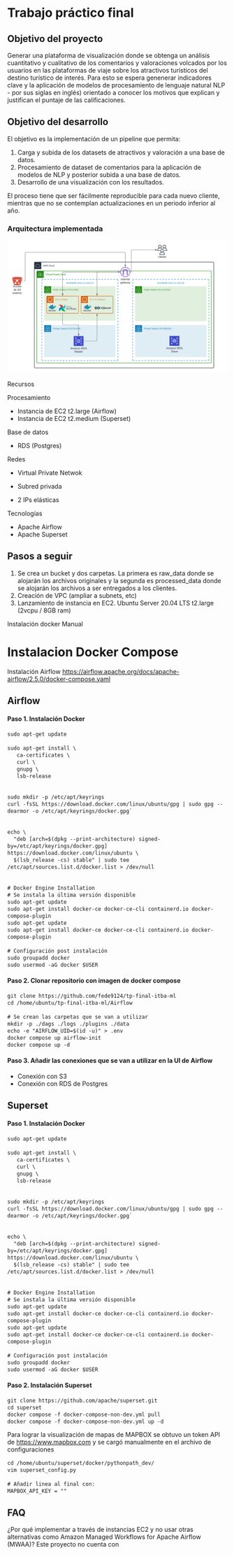 # Trabajo práctico final 


## Objetivo del proyecto
Generar una plataforma de visualización donde se obtenga un análisis cuantitativo y cualitativo de los comentarios y valoraciones volcados por los usuarios en las plataformas de viaje sobre los atractivos turísticos del destino turístico de interés. Para esto se espera genenerar indicadores clave y la aplicación de modelos de procesamiento de lenguaje natural NLP - por sus siglas en inglés) orientado a conocer los motivos que explican y justifican el puntaje de las calificaciones.


## Objetivo del desarrollo
El objetivo es la implementación de un pipeline que permita: 

1) Carga y subida de los datasets de atractivos y valoración a una base de datos.
2) Procesamiento de dataset de comentarios para la aplicación de modelos de NLP y posterior subida a una base de datos.
3) Desarrollo de una visualización con los resultados.

El proceso tiene que ser fácilmente reproducible para cada nuevo cliente, mientras que no se contemplan actualizaciones en un periodo inferior al año.  

### Arquitectura implementada

![Arquitectura](https://github.com/fede9124/tp-final-itba-ml/blob/main/Arquitectura/Arquitectura.png?raw=true "Arquitectura")


Recursos 

Procesamiento
- Instancia de EC2 t2.large (Airflow)
- Instancia de EC2 t2.medium (Superset)

Base de datos
- RDS (Postgres)  


Redes
- Virtual Private Netwok

- Subred privada 

- 2 IPs elásticas

Tecnologías

- Apache Airflow
- Apache Superset

## Pasos a seguir

1. Se crea un bucket y dos carpetas. La primera es raw_data donde se alojarán los archivos originales y la segunda es processed_data donde se alojarán los archivos a ser entregados a los clientes.  
2. Creación de VPC  (ampliar a subnets, etc)
3. Lanzamiento de instancia en EC2.  Ubuntu Server 20.04 LTS  t2.large (2vcpu / 8GB ram)



Instalación docker
Manual 



# Instalacion Docker Compose



Instalación Airflow
https://airflow.apache.org/docs/apache-airflow/2.5.0/docker-compose.yaml




## Airflow

#### Paso 1. Instalación Docker

```
sudo apt-get update

sudo apt-get install \
   ca-certificates \
   curl \
   gnupg \
   lsb-release


sudo mkdir -p /etc/apt/keyrings
curl -fsSL https://download.docker.com/linux/ubuntu/gpg | sudo gpg --dearmor -o /etc/apt/keyrings/docker.gpg`


echo \
  "deb [arch=$(dpkg --print-architecture) signed-by=/etc/apt/keyrings/docker.gpg] https://download.docker.com/linux/ubuntu \
  $(lsb_release -cs) stable" | sudo tee /etc/apt/sources.list.d/docker.list > /dev/null


# Docker Engine Installation
# Se instala la última versión disponible
sudo apt-get update
sudo apt-get install docker-ce docker-ce-cli containerd.io docker-compose-plugin
sudo apt-get update
sudo apt-get install docker-ce docker-ce-cli containerd.io docker-compose-plugin

# Configuración post instalación
sudo groupadd docker
sudo usermod -aG docker $USER
```

#### Paso 2. Clonar repositorio con imagen de docker compose

```
git clone https://github.com/fede9124/tp-final-itba-ml
cd /home/ubuntu/tp-final-itba-ml/Airflow

# Se crean las carpetas que se van a utilizar
mkdir -p ./dags ./logs ./plugins ./data
echo -e "AIRFLOW_UID=$(id -u)" > .env
docker compose up airflow-init
docker compose up -d
```

#### Paso 3. Añadir las conexiones que se van a utilizar en la UI de Airflow

- Conexión con S3
- Conexión con RDS de Postgres 

## Superset

#### Paso 1. Instalación Docker

```
sudo apt-get update

sudo apt-get install \
   ca-certificates \
   curl \
   gnupg \
   lsb-release


sudo mkdir -p /etc/apt/keyrings
curl -fsSL https://download.docker.com/linux/ubuntu/gpg | sudo gpg --dearmor -o /etc/apt/keyrings/docker.gpg`


echo \
  "deb [arch=$(dpkg --print-architecture) signed-by=/etc/apt/keyrings/docker.gpg] https://download.docker.com/linux/ubuntu \
  $(lsb_release -cs) stable" | sudo tee /etc/apt/sources.list.d/docker.list > /dev/null


# Docker Engine Installation
# Se instala la última versión disponible
sudo apt-get update
sudo apt-get install docker-ce docker-ce-cli containerd.io docker-compose-plugin
sudo apt-get update
sudo apt-get install docker-ce docker-ce-cli containerd.io docker-compose-plugin

# Configuración post instalación
sudo groupadd docker
sudo usermod -aG docker $USER
```

#### Paso 2. Instalación Superset
```
git clone https://github.com/apache/superset.git
cd superset
docker compose -f docker-compose-non-dev.yml pull
docker compose -f docker-compose-non-dev.yml up -d
```


Para lograr la visualización de mapas de MAPBOX se obtuvo un token API de https://www.mapbox.com y se cargó manualmente en el archivo de configuraciones
```
cd /home/ubuntu/superset/docker/pythonpath_dev/
vim superset_config.py

# Añadir linea al final con:
MAPBOX_API_KEY = ""
```

## FAQ

¿Por qué implementar a través de instancias EC2 y no usar otras alternativas como Amazon Managed Workflows for Apache Airflow (MWAA)?
Este proyecto no cuenta con 
